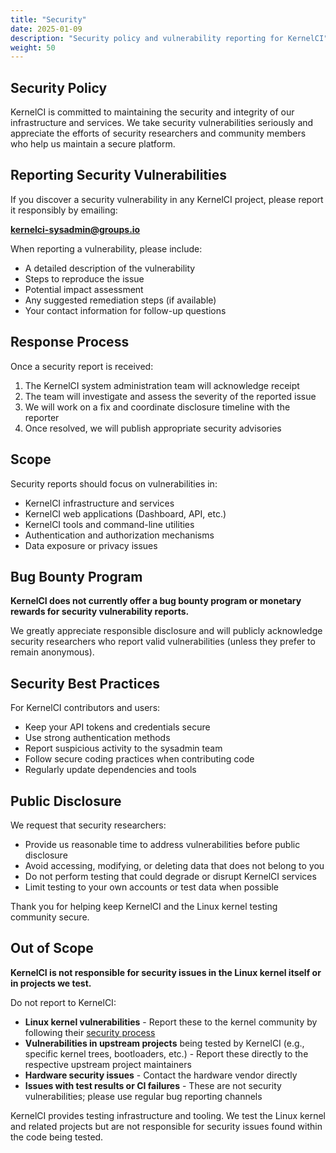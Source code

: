 ```yaml
---
title: "Security"
date: 2025-01-09
description: "Security policy and vulnerability reporting for KernelCI"
weight: 50
---
```


## Security Policy

KernelCI is committed to maintaining the security and integrity of our infrastructure and services. We take security vulnerabilities seriously and appreciate the efforts of security researchers and community members who help us maintain a secure platform.

## Reporting Security Vulnerabilities

If you discover a security vulnerability in any KernelCI project, please report it responsibly by emailing:

**[kernelci-sysadmin@groups.io](mailto:kernelci-sysadmin@groups.io)**

When reporting a vulnerability, please include:

- A detailed description of the vulnerability
- Steps to reproduce the issue
- Potential impact assessment
- Any suggested remediation steps (if available)
- Your contact information for follow-up questions

## Response Process

Once a security report is received:

1. The KernelCI system administration team will acknowledge receipt
2. The team will investigate and assess the severity of the reported issue
3. We will work on a fix and coordinate disclosure timeline with the reporter
4. Once resolved, we will publish appropriate security advisories

## Scope

Security reports should focus on vulnerabilities in:

- KernelCI infrastructure and services
- KernelCI web applications (Dashboard, API, etc.)
- KernelCI tools and command-line utilities
- Authentication and authorization mechanisms
- Data exposure or privacy issues

## Bug Bounty Program

**KernelCI does not currently offer a bug bounty program or monetary rewards for security vulnerability reports.**

We greatly appreciate responsible disclosure and will publicly acknowledge security researchers who report valid vulnerabilities (unless they prefer to remain anonymous).

## Security Best Practices

For KernelCI contributors and users:

- Keep your API tokens and credentials secure
- Use strong authentication methods
- Report suspicious activity to the sysadmin team
- Follow secure coding practices when contributing code
- Regularly update dependencies and tools

## Public Disclosure

We request that security researchers:

- Provide us reasonable time to address vulnerabilities before public disclosure
- Avoid accessing, modifying, or deleting data that does not belong to you
- Do not perform testing that could degrade or disrupt KernelCI services
- Limit testing to your own accounts or test data when possible

Thank you for helping keep KernelCI and the Linux kernel testing community secure.


## Out of Scope

**KernelCI is not responsible for security issues in the Linux kernel itself or in projects we test.**

Do not report to KernelCI:

- **Linux kernel vulnerabilities** - Report these to the kernel community by following their [security process](https://docs.kernel.org/process/security-bugs.html)
- **Vulnerabilities in upstream projects** being tested by KernelCI (e.g., specific kernel trees, bootloaders, etc.) - Report these directly to the respective upstream project maintainers
- **Hardware security issues** - Contact the hardware vendor directly
- **Issues with test results or CI failures** - These are not security vulnerabilities; please use regular bug reporting channels

KernelCI provides testing infrastructure and tooling. We test the Linux kernel and related projects but are not responsible for security issues found within the code being tested.
